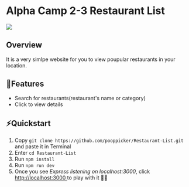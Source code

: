 # Alpha Camp 2-3 Restaurant List
![](https://i.imgur.com/VUTBp8E.jpg)

## Overview
It is a very simlpe website for you to view poupular restaurants in your location.

## 🌻Features
* Search for restaurants(restaurant's name or category)
* Click to view details

## ⚡️Quickstart
1. Copy `git clone https://github.com/pooppicker/Restaurant-List.git` and paste it in Terminal
2. Enter `cd Restaurant-List`
3. Run `npm install`
4. Run `npm run dev`
5. Once you see *Express listening on localhost:3000*, click [http://localhost:3000 ](https://) to play with it 👍🏻
